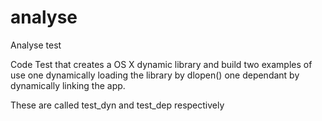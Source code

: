 # analyse
Analyse test

Code Test that creates a OS X dynamic library and build two examples of use
one dynamically loading the library by dlopen()
one dependant by dynamically linking the app.

These are called test_dyn and test_dep respectively

